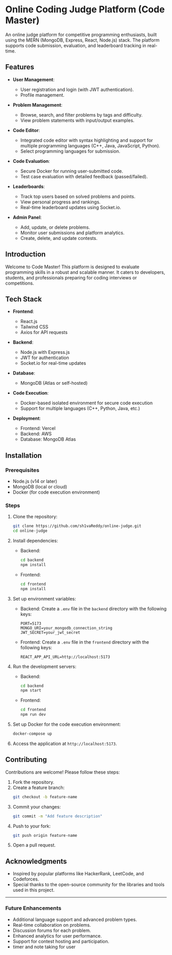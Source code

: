 # Online Coding Judge Platform (Code Master)

An online judge platform for competitive programming enthusiasts, built using the MERN (MongoDB, Express, React, Node.js) stack. The platform supports code submission, evaluation, and leaderboard tracking in real-time.

## Features

- **User Management**:
  - User registration and login (with JWT authentication).
  - Profile management.

- **Problem Management**:
  - Browse, search, and filter problems by tags and difficulty.
  - View problem statements with input/output examples.

- **Code Editor**:
  - Integrated code editor with syntax highlighting and support for multiple programming languages (C++, Java, JavaScript, Python).
  - Select programming languages for submission.

- **Code Evaluation**:
  - Secure Docker for running user-submitted code.
  - Test case evaluation with detailed feedback (passed/failed).

- **Leaderboards**:
  - Track top users based on solved problems and points.
  - View personal progress and rankings.
  - Real-time leaderboard updates using Socket.io.

- **Admin Panel**:
  - Add, update, or delete problems.
  - Monitor user submissions and platform analytics.
  - Create, delete, and update contests.

## Introduction

Welcome to Code Master! This platform is designed to evaluate programming skills in a robust and scalable manner. It caters to developers, students, and professionals preparing for coding interviews or competitions.

## Tech Stack

- **Frontend**:
  - React.js
  - Tailwind CSS 
  - Axios for API requests

- **Backend**:
  - Node.js with Express.js
  - JWT for authentication
  - Socket.io for real-time updates

- **Database**:
  - MongoDB (Atlas or self-hosted)

- **Code Execution**:
  - Docker-based isolated environment for secure code execution
  - Support for multiple languages (C++, Python, Java, etc.)

- **Deployment**:
  - Frontend: Vercel 
  - Backend: AWS 
  - Database: MongoDB Atlas

## Installation

### Prerequisites
- Node.js (v14 or later)
- MongoDB (local or cloud)
- Docker (for code execution environment)

### Steps
1. Clone the repository:
   ```bash
   git clone https://github.com/sh1vaReddy/online-judge.git
   cd online-judge
   ```

2. Install dependencies:
   - Backend:
     ```bash
     cd backend
     npm install
     ```
   - Frontend:
     ```bash
     cd frontend
     npm install
     ```

3. Set up environment variables:
   - Backend:
     Create a `.env` file in the `backend` directory with the following keys:
     ```env
     PORT=5173
     MONGO_URI=your_mongodb_connection_string
     JWT_SECRET=your_jwt_secret
     ```
   - Frontend:
     Create a `.env` file in the `frontend` directory with the following keys:
     ```env
     REACT_APP_API_URL=http://localhost:5173
     ```

4. Run the development servers:
   - Backend:
     ```bash
     cd backend
     npm start
     ```
   - Frontend:
     ```bash
     cd frontend
     npm run dev
     ```

5. Set up Docker for the code execution environment:
   ```bash
   docker-compose up
   ```

6. Access the application at `http://localhost:5173`.

## Contributing

Contributions are welcome! Please follow these steps:
1. Fork the repository.
2. Create a feature branch:
   ```bash
   git checkout -b feature-name
   ```
3. Commit your changes:
   ```bash
   git commit -m "Add feature description"
   ```
4. Push to your fork:
   ```bash
   git push origin feature-name
   ```
5. Open a pull request.



## Acknowledgments

- Inspired by popular platforms like HackerRank, LeetCode, and Codeforces.
- Special thanks to the open-source community for the libraries and tools used in this project.

---

### Future Enhancements
- Additional language support and advanced problem types.
- Real-time collaboration on problems.
- Discussion forums for each problem.
- Enhanced analytics for user performance.
- Support for contest hosting and participation.
- timer and note taking for user
